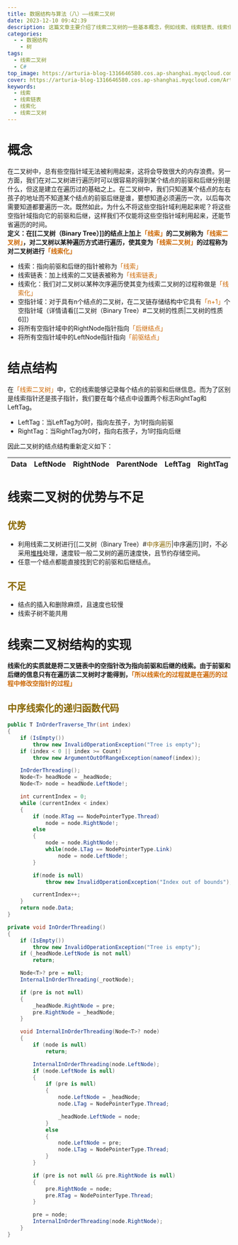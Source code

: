 ```yaml
---
title: 数据结构与算法（八）——线索二叉树
date: 2023-12-10 09:42:39
description: 这篇文章主要介绍了线索二叉树的一些基本概念，例如线索、线索链表、线索化等等基础概念，这篇文章还将呈现出中序遍历线索化的关键代码
categories:
  - - 数据结构
    - 树
tags:
  - 线索二叉树
  - C#
top_image: https://arturia-blog-1316646580.cos.ap-shanghai.myqcloud.com/ArturiaBlogPicGo%2F%E6%90%9C%E5%9B%BE%E7%A5%9E%E5%99%A8_1702181170218.jpg
cover: https://arturia-blog-1316646580.cos.ap-shanghai.myqcloud.com/ArturiaBlogPicGo%2F%E6%90%9C%E5%9B%BE%E7%A5%9E%E5%99%A8_1702181170218.jpg
keywords:
  - 线索
  - 线索链表
  - 线索化
  - 线索二叉树
---
```

# 概念
在二叉树中，总有些空指针域无法被利用起来，这将会导致很大的内存浪费。另一方面，我们在对二叉树进行遍历时可以很容易的得到某个结点的前驱和后继分别是什么，但这是建立在遍历过的基础之上。在二叉树中，我们只知道某个结点的左右孩子的地址而不知道某个结点的前驱后继是谁，要想知道必须遍历一次，以后每次需要知道都要遍历一次。既然如此，为什么不将这些空指针域利用起来呢？将这些空指针域指向它的前驱和后继，这样我们不仅能将这些空指针域利用起来，还能节省遍历的时间。</br>
<strong>定义：在[[二叉树（Binary Tree）]]的结点上加上<font color = "CC6600">「线索」</font>的二叉树称为<font color = "CC6600">「线索二叉树」</font>，对二叉树以某种遍历方式进行遍历，使其变为<font color = "CC6600">「线索二叉树」</font>的过程称为对二叉树进行<font color = "CC6600">「线索化」</font></strong>
- 线索：指向前驱和后继的指针被称为<font color = "CC6600">「线索」</font>
- 线索链表：加上线索的二叉链表被称为<font color = "CC6600">「线索链表」</font>
- 线索化：我们对二叉树以某种次序遍历使其变为线索二叉树的过程称做是<font color = "CC6600">「线索化」</font>
- 空指针域：对于具有n个结点的二叉树，在二叉链存储结构中它具有<font color = "CC6600">「n+1」</font>个空指针域（详情请看[[二叉树（Binary Tree）#二叉树的性质|二叉树的性质6]]）
- 将所有空指针域中的RightNode指针指向<font color = "CC6600">「后继结点」</font>
- 将所有空指针域中的LeftNode指针指向<font color = "CC6600">「前驱结点」</font>

# 结点结构
在<font color = "CC6600">「线索二叉树」</font>中，它的线索能够记录每个结点的前驱和后继信息。而为了区别是线索指针还是孩子指针，我们要在每个结点中设置两个标志RightTag和LeftTag。
- LeftTag：当LeftTag为0时，指向左孩子，为1时指向前驱
- RightTag：当RightTag为0时，指向右孩子，为1时指向后继

因此二叉树的结点结构重新定义如下：

| Data | LeftNode | RightNode | ParentNode | LeftTag | RightTag |
|:----:|:----:|:----:|:----:|:----:|:----:|

# 线索二叉树的优势与不足
## <font color = "886600">优势</font>
- 利用线索二叉树进行[[二叉树（Binary Tree）#<font color = "886600">中序遍历</font>|中序遍历]]时，不必采用[堆栈](https://baike.baidu.com/item/%E5%A0%86%E6%A0%88/1682032?fromModule=lemma_inlink)处理，速度较一般二叉树的遍历速度快，且节约存储空间。
- 任意一个结点都能直接找到它的前驱和后继结点。
## <font color = "886600">不足</font>
- 结点的插入和删除麻烦，且速度也较慢
- 线索子树不能共用
# 线索二叉树结构的实现
<strong>线索化的实质就是将二叉链表中的空指针改为指向前驱和后继的线索。由于前驱和后继的信息只有在遍历该二叉树时才能得到，<font color = "CC6600">「所以线索化的过程就是在遍历的过程中修改空指针的过程」</font></strong>

## <font color = "886600">中序线索化的递归函数代码</font>
```C#
public T InOrderTraverse_Thr(int index)
{
    if (IsEmpty())
        throw new InvalidOperationException("Tree is empty");
    if (index < 0 || index >= Count)
        throw new ArgumentOutOfRangeException(nameof(index));

    InOrderThreading();
    Node<T> headNode = _headNode;
    Node<T> node = headNode.LeftNode!;

    int currentIndex = 0;
    while (currentIndex < index)
    {
        if (node.RTag == NodePointerType.Thread)
            node = node.RightNode!;
        else
        {
            node = node.RightNode!;
            while(node.LTag == NodePointerType.Link)
                node = node.LeftNode!;
        }

        if(node is null)
            throw new InvalidOperationException("Index out of bounds");

        currentIndex++;
    }
    return node.Data;
}

private void InOrderThreading()
{
    if (IsEmpty())
        throw new InvalidOperationException("Tree is empty");
    if (_headNode.LeftNode is not null)
        return;

    Node<T>? pre = null;
    InternalInOrderThreading(_rootNode);

    if (pre is not null)
    {
        _headNode.RightNode = pre;
        pre.RightNode = _headNode;
    }

    void InternalInOrderThreading(Node<T>? node)
    {
        if (node is null)
            return;

        InternalInOrderThreading(node.LeftNode);
        if (node.LeftNode is null)
        {
            if (pre is null)
            {
                node.LeftNode = _headNode;
                node.LTag = NodePointerType.Thread;

                _headNode.LeftNode = node;
            }
            else
            {
                node.LeftNode = pre;
                node.LTag = NodePointerType.Thread;
            }
        }

        if (pre is not null && pre.RightNode is null)
        {
            pre.RightNode = node;
            pre.RTag = NodePointerType.Thread;
        }

        pre = node;
        InternalInOrderThreading(node.RightNode);
    }
}
```
